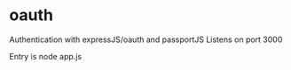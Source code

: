 # oauth
Authentication with expressJS/oauth and passportJS
Listens on port 3000

Entry is node app.js

